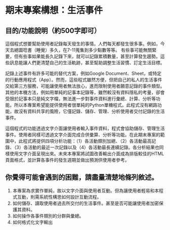 期末專案構想：生活事件
===================

## 目的/功能說明（約500字即可）
這個程式想要幫助使用者記錄每天發生的事情。人們每天都發生很多事。例如，今天去總圖唸書（睡覺）多久，在7-11蒐集到多少點數等等。
有些事可能無關緊要，但有些事如果能長久記錄下來，就可以記錄累積數量，甚至計算發生趨勢。這些訊息能讓人們更清楚自己的生活軌跡，甚至幫助調整生活習慣、訂定生活目標。

記錄上述事件有許多可能的替代方案，例如Google Document、Sheet，或特定的行動應用程式（App）。然而，這些程式雖然方便，但把自己的私人的生活事件交給第三方服務，可能讓使用者無法放心，進而限制使用者願意記錄的事件類型。其他的本機方法，例如用單純的記事本記錄等，雖然較沒有資料隱私的考量，卻會受限於記事本只是純文字檔，無法進一步對事件資料進行彙總、計算、分析等功能。所以本專案希望能提供使用者很單純的Python單機程式。此程式沒有網路功能，故沒有資料共享的風險，它僅記錄、儲存、管理、分析使用者交付記錄的生活事件。

這個程式的功能透過文字介面讓使用者輸入事件資料，程式會協助儲存、管理生活事件。使用者同樣可透過文字介面完成合併彙算、分析等功能。在此期末專案的範圍中，此程式將提供四項分析功能：（1）各活動類別加總、（2）各活動最高記錄、（3）各活動的最近一次記錄以及（4）各活動最長連續記錄。各分析結果也同樣使用文字介面呈現出來。未來本專案將試圖改善輸出介面成為排版較佳的HTML頁面格式，並計算各事件的發生週期並做出預測供使用者參考。

## 你覺得可能會遇到的困難，請盡量清楚地條列敘述。
1. 本專案為求實作單純，故以文字介面與使用者互動。但為讓使用者輕易和本程式互動，則需系統性構思如何設計互動流程。
2. 如何儲存、讀取使用者過去所交付的生活事件。甚至是否可能讓使用者加密保護其資料。
3. 如何操作各事件類別的分群與彙總。
4. 如何格式化文字輸出




